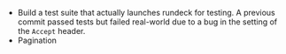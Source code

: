 - Build a test suite that actually launches rundeck for testing. A previous commit passed tests but failed real-world due to a bug in the setting of the `Accept` header.
- Pagination
